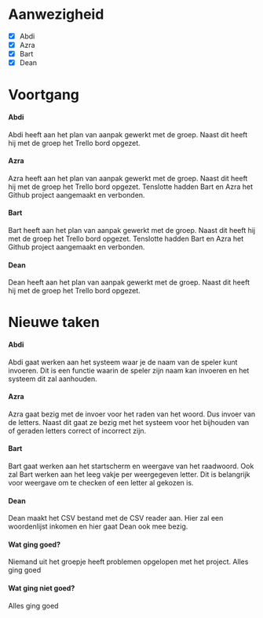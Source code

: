 # Aanwezigheid
- [x] Abdi
- [x] Azra
- [x] Bart
- [x] Dean

# Voortgang
#### Abdi
Abdi heeft aan het plan van aanpak gewerkt met de groep. 
Naast dit heeft hij met de groep het Trello bord opgezet.

#### Azra
Azra heeft aan het plan van aanpak gewerkt met de groep. 
Naast dit heeft hij met de groep het Trello bord opgezet. 
Tenslotte hadden Bart en Azra het Github project aangemaakt en verbonden. 

#### Bart
Bart heeft aan het plan van aanpak gewerkt met de groep. 
Naast dit heeft hij met de groep het Trello bord opgezet.
Tenslotte hadden Bart en Azra het Github project aangemaakt en verbonden.

#### Dean
Dean heeft aan het plan van aanpak gewerkt met de groep. 
Naast dit heeft hij met de groep het Trello bord opgezet.

# Nieuwe taken
#### Abdi
Abdi gaat werken aan het systeem waar je de naam van de speler kunt invoeren. 
Dit is een functie waarin de speler zijn naam kan invoeren en het systeem dit zal aanhouden.

#### Azra
Azra gaat bezig met de invoer voor het raden van het woord. 
Dus invoer van de letters.
Naast dit gaat ze bezig met het systeem voor het bijhouden van 
of geraden letters correct of incorrect zijn.

#### Bart
Bart gaat werken aan het startscherm en weergave van het raadwoord.
Ook zal Bart werken aan het leeg vakje per weergegeven letter.
Dit is belangrijk voor weergave om te checken of een letter al gekozen is. 

#### Dean
Dean maakt het CSV bestand met de CSV reader aan. 
Hier zal een woordenlijst inkomen en hier gaat Dean ook mee bezig. 

#### Wat ging goed?
Niemand uit het groepje heeft problemen opgelopen met het project. Alles ging goed

#### Wat ging niet goed?
Alles ging goed 